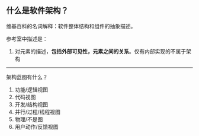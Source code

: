 ## **什么是软件架构？**

维基百科的名词解释：软件整体结构和组件的抽象描述。

参考室中描述是：

1. 对元素的描述，**包括外部可见性，元素之间的关系**。仅有内部实现的不属于架构

---

架构蓝图有什么？

1. 功能/逻辑视图
2. 代码视图
3. 开发/结构视图
4. 并行/过程/线程视图
5. 物理/不是图
6. 用户动作/反馈视图


